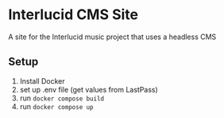 # Interlucid CMS Site

A site for the Interlucid music project that uses a headless CMS

## Setup

1. Install Docker
2. set up .env file (get values from LastPass)
3. run `docker compose build`
4. run `docker compose up`
